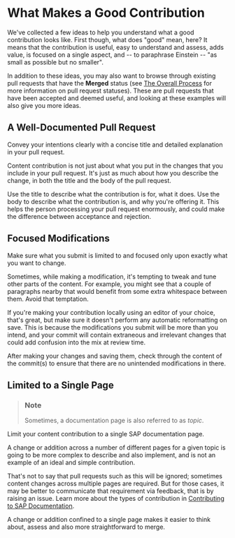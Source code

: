 # What Makes a Good Contribution

We've collected a few ideas to help you understand what a good contribution looks like. First though, what does "good" mean, here? It means that the contribution is useful, easy to understand and assess, adds value, is focused on a single aspect, and -- to paraphrase Einstein -- "as small as possible but no smaller".

In addition to these ideas, you may also want to browse through existing pull requests that have the **Merged** status (see [The Overall Process](overall-process.md) for more information on pull request statuses). These are pull requests that have been accepted and deemed useful, and looking at these examples will also give you more ideas.

## A Well-Documented Pull Request

Convey your intentions clearly with a concise title and detailed explanation in your pull request.

Content contribution is not just about what you put in the changes that you include in your pull request. It's just as much about how you describe the change, in both the title and the body of the pull request.

Use the title to describe what the contribution is for, what it does. Use the body to describe what the contribution is, and why you're offering it. This helps the person processing your pull request enormously, and could make the difference between acceptance and rejection.

## Focused Modifications

Make sure what you submit is limited to and focused only upon exactly what you want to change.

Sometimes, while making a modification, it's tempting to tweak and tune other parts of the content. For example, you might see that a couple of paragraphs nearby that would benefit from some extra whitespace between them. Avoid that temptation.

If you're making your contribution locally using an editor of your choice, that's great, but make sure it doesn't perform any automatic reformatting on save. This is because the modifications you submit will be more than you intend, and your commit will contain extraneous and irrelevant changes that could add confusion into the mix at review time.

After making your changes and saving them, check through the content of the commit(s) to ensure that there are no unintended modifications in there.

## Limited to a Single Page

> ### Note
> Sometimes, a documentation page is also referred to as *topic*.

Limit your content contribution to a single SAP documentation page.

A change or addition across a number of different pages for a given topic is going to be more complex to describe and also implement, and is not an example of an ideal and simple contribution.

That's not to say that pull requests such as this will be ignored; sometimes content changes across multiple pages are required. But for those cases, it may be better to communicate that requirement via feedback, that is by raising an issue. Learn more about the types of contribution in [Contributing to SAP Documentation](../contributing.md).

A change or addition confined to a single page makes it easier to think about, assess and also more straightforward to merge.
